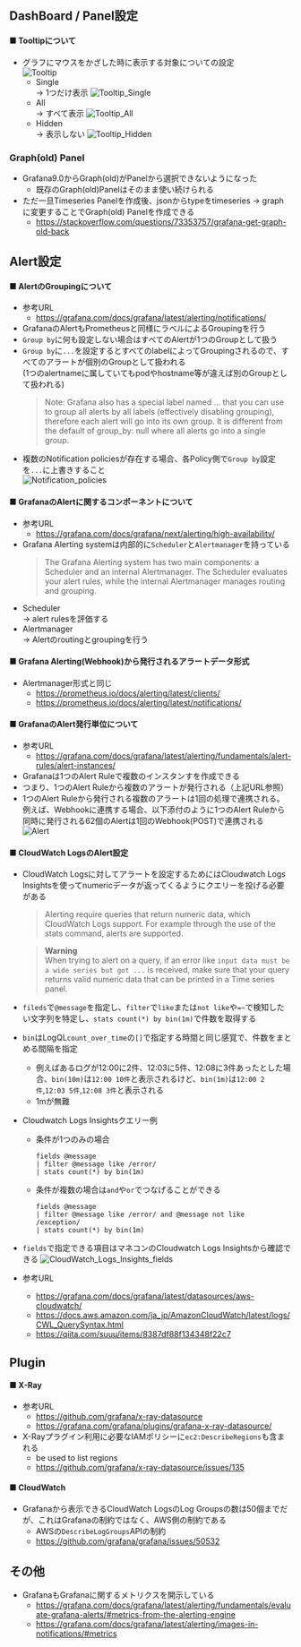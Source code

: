 ## DashBoard / Panel設定
#### ■ Tooltipについて  
- グラフにマウスをかざした時に表示する対象についての設定  
![Tooltip](https://github.com/nutslove/Knowledges/blob/main/Grafana/image/Tooltip.jpg)
  - Single  
    → 1つだけ表示
    ![Tooltip_Single](https://github.com/nutslove/Knowledges/blob/main/Grafana/image/Tooltip_Single.jpg)
  - All  
    → すべて表示
    ![Tooltip_All](https://github.com/nutslove/Knowledges/blob/main/Grafana/image/Tooltip_All.jpg)
  - Hidden  
    → 表示しない
    ![Tooltip_Hidden](https://github.com/nutslove/Knowledges/blob/main/Grafana/image/Tooltip_Hidden.jpg)

### Graph(old) Panel
- Grafana9.0からGraph(old)がPanelから選択できないようになった
  - 既存のGraph(old)Panelはそのまま使い続けられる
- ただ一旦Timeseries Panelを作成後、jsonからtypeをtimeseries → graphに変更することでGraph(old) Panelを作成できる
  - https://stackoverflow.com/questions/73353757/grafana-get-graph-old-back 

## Alert設定
#### ■ AlertのGroupingについて
- 参考URL
  - https://grafana.com/docs/grafana/latest/alerting/notifications/  
- GrafanaのAlertもPrometheusと同様にラベルによるGroupingを行う  
- `Group by`に何も設定しない場合はすべてのAlertが1つのGroupとして扱う
- `Group by`に`...`を設定するとすべてのlabelによってGroupingされるので、すべてのアラートが個別のGroupとして扱われる  
  (1つのalertnameに属していてもpodやhostname等が違えば別のGroupとして扱われる)
  >Note: Grafana also has a special label named ... that you can use to group all alerts by all labels (effectively disabling grouping), 
therefore each alert will go into its own group. It is different from the default of group_by: null where all alerts go into a single group.  
- 複数のNotification policiesが存在する場合、各Policy側で`Group by`設定を`...`に上書きすること  
  ![Notification_policies](https://github.com/nutslove/Knowledges/blob/main/Grafana/image/NotificationPolicies.jpg)

#### ■ GrafanaのAlertに関するコンポーネントについて
- 参考URL
  - https://grafana.com/docs/grafana/next/alerting/high-availability/
- Grafana Alerting systemは内部的に`Scheduler`と`Alertmanager`を持っている
  > The Grafana Alerting system has two main components: a Scheduler and an internal Alertmanager. The Scheduler evaluates your alert rules, while the internal Alertmanager manages routing and grouping.
- Scheduler  
  → alert rulesを評価する
- Alertmanager  
  → Alertのroutingとgroupingを行う

#### ■ Grafana Alerting(Webhook)から発行されるアラートデータ形式
- Alertmanager形式と同じ
  - https://prometheus.io/docs/alerting/latest/clients/
  - https://prometheus.io/docs/alerting/latest/notifications/

#### ■ GrafanaのAlert発行単位について
- 参考URL
  - https://grafana.com/docs/grafana/latest/alerting/fundamentals/alert-rules/alert-instances/
- Grafanaは1つのAlert Ruleで複数のインスタンすを作成できる
- つまり、1つのAlert Ruleから複数のアラートが発行される（上記URL参照）
- 1つのAlert Ruleから発行される複数のアラートは1回の処理で連携される。  
  例えば、Webhookに連携する場合、以下添付のように1つのAlert Ruleから同時に発行される62個のAlertは1回のWebhook(POST)で連携される  
![Alert](https://github.com/nutslove/Knowledges/blob/main/Grafana/image/Grafana_MultipleAlerts.jpg)

#### ■ CloudWatch LogsのAlert設定
- CloudWatch Logsに対してアラートを設定するためにはCloudwatch Logs Insightsを使ってnumericデータが返ってくるようにクエリーを投げる必要がある
  > Alerting require queries that return numeric data, which CloudWatch Logs support. For example through the use of the stats command, alerts are supported.

  > **Warning**  
  > When trying to alert on a query, if an error like `input data must be a wide series but got ...` is received, make sure that your query returns valid numeric data that can be printed in a Time series panel.
- `fileds`で`@message`を指定し、`filter`で`like`または`not like`や`=~`で検知したい文字列を特定し、`stats count(*) by bin(1m)`で件数を取得する
- `bin`はLogQL`count_over_time`の`[]`で指定する時間と同じ感覚で、件数をまとめる間隔を指定
  - 例えばあるログが12:00に2件、12:03に5件、12:08に3件あったとした場合、`bin(10m)`は`12:00 10件`と表示されるけど、`bin(1m)`は`12:00 2件`,`12:03 5件`,`12:08 3件`と表示される
  - 1mが無難
- Cloudwatch Logs Insightsクエリー例
  - 条件が1つのみの場合
    ```
    fields @message
    | filter @message like /error/
    | stats count(*) by bin(1m)
    ```
  - 条件が複数の場合は`and`や`or`でつなげることができる
    ```
    fields @message
    | filter @message like /error/ and @message not like /exception/
    | stats count(*) by bin(1m)
    ```
- `fields`で指定できる項目はマネコンのCloudwatch Logs Insightsから確認できる
![CloudWatch_Logs_Insights_fields](https://github.com/nutslove/Knowledges/blob/main/Grafana/image/CloudWatch_Logs_Insights_fields.jpg)
- 参考URL
  - https://grafana.com/docs/grafana/latest/datasources/aws-cloudwatch/
  - https://docs.aws.amazon.com/ja_jp/AmazonCloudWatch/latest/logs/CWL_QuerySyntax.html
  - https://qiita.com/suuu/items/8387df88f134348f22c7 

## Plugin
#### ■ X-Ray
- 参考URL
  - https://github.com/grafana/x-ray-datasource
  - https://grafana.com/grafana/plugins/grafana-x-ray-datasource/
- X-Rayプラグイン利用に必要なIAMポリシーに`ec2:DescribeRegions`も含まれる
  - be used to list regions
  - https://github.com/grafana/x-ray-datasource/issues/135

#### ■ CloudWatch
- Grafanaから表示できるCloudWatch LogsのLog Groupsの数は50個までだが、これはGrafanaの制約ではなく、AWS側の制約である
  - AWSの`DescribeLogGroups`APIの制約
  - https://github.com/grafana/grafana/issues/50532

## その他
- GrafanaもGrafanaに関するメトリクスを開示している  
  - https://grafana.com/docs/grafana/latest/alerting/fundamentals/evaluate-grafana-alerts/#metrics-from-the-alerting-engine
  - https://grafana.com/docs/grafana/latest/alerting/images-in-notifications/#metrics